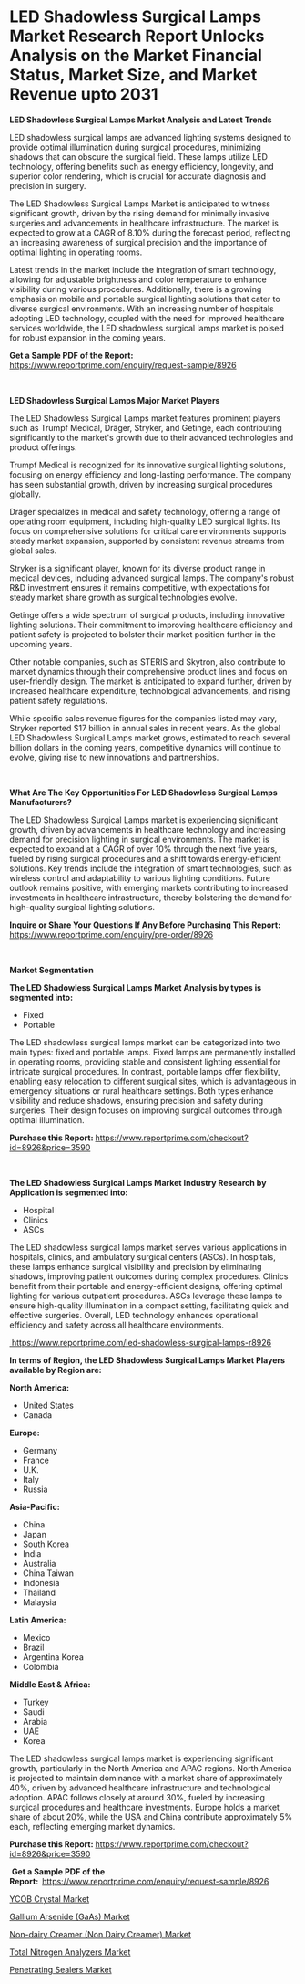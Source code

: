 <p><h1>LED Shadowless Surgical Lamps Market Research Report Unlocks Analysis on the Market Financial Status, Market Size, and Market Revenue upto 2031</h1></p><p><strong>LED Shadowless Surgical Lamps Market Analysis and Latest Trends</strong></p>
<p><p>LED shadowless surgical lamps are advanced lighting systems designed to provide optimal illumination during surgical procedures, minimizing shadows that can obscure the surgical field. These lamps utilize LED technology, offering benefits such as energy efficiency, longevity, and superior color rendering, which is crucial for accurate diagnosis and precision in surgery.</p><p>The LED Shadowless Surgical Lamps Market is anticipated to witness significant growth, driven by the rising demand for minimally invasive surgeries and advancements in healthcare infrastructure. The market is expected to grow at a CAGR of 8.10% during the forecast period, reflecting an increasing awareness of surgical precision and the importance of optimal lighting in operating rooms.</p><p>Latest trends in the market include the integration of smart technology, allowing for adjustable brightness and color temperature to enhance visibility during various procedures. Additionally, there is a growing emphasis on mobile and portable surgical lighting solutions that cater to diverse surgical environments. With an increasing number of hospitals adopting LED technology, coupled with the need for improved healthcare services worldwide, the LED shadowless surgical lamps market is poised for robust expansion in the coming years.</p></p>
<p><strong>Get a Sample PDF of the Report:&nbsp;</strong> <a href="https://www.reportprime.com/enquiry/request-sample/8926">https://www.reportprime.com/enquiry/request-sample/8926</a></p>
<p>&nbsp;</p>
<p><strong>LED Shadowless Surgical Lamps Major Market Players</strong></p>
<p><p>The LED Shadowless Surgical Lamps market features prominent players such as Trumpf Medical, Dräger, Stryker, and Getinge, each contributing significantly to the market's growth due to their advanced technologies and product offerings. </p><p>Trumpf Medical is recognized for its innovative surgical lighting solutions, focusing on energy efficiency and long-lasting performance. The company has seen substantial growth, driven by increasing surgical procedures globally. </p><p>Dräger specializes in medical and safety technology, offering a range of operating room equipment, including high-quality LED surgical lights. Its focus on comprehensive solutions for critical care environments supports steady market expansion, supported by consistent revenue streams from global sales.</p><p>Stryker is a significant player, known for its diverse product range in medical devices, including advanced surgical lamps. The company's robust R&D investment ensures it remains competitive, with expectations for steady market share growth as surgical technologies evolve.</p><p>Getinge offers a wide spectrum of surgical products, including innovative lighting solutions. Their commitment to improving healthcare efficiency and patient safety is projected to bolster their market position further in the upcoming years.</p><p>Other notable companies, such as STERIS and Skytron, also contribute to market dynamics through their comprehensive product lines and focus on user-friendly design. The market is anticipated to expand further, driven by increased healthcare expenditure, technological advancements, and rising patient safety regulations.</p><p>While specific sales revenue figures for the companies listed may vary, Stryker reported $17 billion in annual sales in recent years. As the global LED Shadowless Surgical Lamps market grows, estimated to reach several billion dollars in the coming years, competitive dynamics will continue to evolve, giving rise to new innovations and partnerships.</p></p>
<p>&nbsp;</p>
<p><strong>What Are The Key Opportunities For LED Shadowless Surgical Lamps Manufacturers?</strong></p>
<p><p>The LED Shadowless Surgical Lamps market is experiencing significant growth, driven by advancements in healthcare technology and increasing demand for precision lighting in surgical environments. The market is expected to expand at a CAGR of over 10% through the next five years, fueled by rising surgical procedures and a shift towards energy-efficient solutions. Key trends include the integration of smart technologies, such as wireless control and adaptability to various lighting conditions. Future outlook remains positive, with emerging markets contributing to increased investments in healthcare infrastructure, thereby bolstering the demand for high-quality surgical lighting solutions.</p></p>
<p><strong>Inquire or Share Your Questions If Any Before Purchasing This Report:</strong> <a href="https://www.reportprime.com/enquiry/pre-order/8926">https://www.reportprime.com/enquiry/pre-order/8926</a></p>
<p>&nbsp;</p>
<p><strong>Market Segmentation</strong></p>
<p><strong>The LED Shadowless Surgical Lamps Market Analysis by types is segmented into:</strong></p>
<p><ul><li>Fixed</li><li>Portable</li></ul></p>
<p><p>The LED shadowless surgical lamps market can be categorized into two main types: fixed and portable lamps. Fixed lamps are permanently installed in operating rooms, providing stable and consistent lighting essential for intricate surgical procedures. In contrast, portable lamps offer flexibility, enabling easy relocation to different surgical sites, which is advantageous in emergency situations or rural healthcare settings. Both types enhance visibility and reduce shadows, ensuring precision and safety during surgeries. Their design focuses on improving surgical outcomes through optimal illumination.</p></p>
<p><strong>Purchase this Report:&nbsp;</strong><a href="https://www.reportprime.com/checkout?id=8926&price=3590">https://www.reportprime.com/checkout?id=8926&price=3590</a></p>
<p>&nbsp;</p>
<p><strong>The LED Shadowless Surgical Lamps Market Industry Research by Application is segmented into:</strong></p>
<p><ul><li>Hospital</li><li>Clinics</li><li>ASCs</li></ul></p>
<p><p>The LED shadowless surgical lamps market serves various applications in hospitals, clinics, and ambulatory surgical centers (ASCs). In hospitals, these lamps enhance surgical visibility and precision by eliminating shadows, improving patient outcomes during complex procedures. Clinics benefit from their portable and energy-efficient designs, offering optimal lighting for various outpatient procedures. ASCs leverage these lamps to ensure high-quality illumination in a compact setting, facilitating quick and effective surgeries. Overall, LED technology enhances operational efficiency and safety across all healthcare environments.</p></p>
<p><a href="https://www.reportprime.com/led-shadowless-surgical-lamps-r8926">&nbsp;https://www.reportprime.com/led-shadowless-surgical-lamps-r8926</a></p>
<p><strong>In terms of Region, the LED Shadowless Surgical Lamps Market Players available by Region are:</strong></p>
<p>
    <p> <strong> North America: </strong>
        <ul>
            <li>United States</li>
            <li>Canada</li>
        </ul>
        </p> 
    <p> <strong> Europe: </strong>
        <ul>
            <li>Germany</li>
            <li>France</li>
            <li>U.K.</li>
            <li>Italy</li>
            <li>Russia</li>
        </ul>
        </p> 
    <p> <strong> Asia-Pacific: </strong>
        <ul>
            <li>China</li>
            <li>Japan</li>
            <li>South Korea</li>
            <li>India</li>
            <li>Australia</li>
            <li>China Taiwan</li>
            <li>Indonesia</li>
            <li>Thailand</li>
            <li>Malaysia</li>
        </ul>
        </p> 
    <p> <strong> Latin America: </strong>
        <ul>
            <li>Mexico</li>
            <li>Brazil</li>
            <li>Argentina Korea</li>
            <li>Colombia</li>
        </ul>
        </p> 
    <p> <strong> Middle East & Africa: </strong>
        <ul>
            <li>Turkey</li>
            <li>Saudi</li>
            <li>Arabia</li>
            <li>UAE</li>
            <li>Korea</li>
        </ul>
    </p>
    </p>
<p><p>The LED shadowless surgical lamps market is experiencing significant growth, particularly in the North America and APAC regions. North America is projected to maintain dominance with a market share of approximately 40%, driven by advanced healthcare infrastructure and technological adoption. APAC follows closely at around 30%, fueled by increasing surgical procedures and healthcare investments. Europe holds a market share of about 20%, while the USA and China contribute approximately 5% each, reflecting emerging market dynamics.</p></p>
<p><strong>Purchase this Report: </strong><a href="https://www.reportprime.com/checkout?id=8926&price=3590">https://www.reportprime.com/checkout?id=8926&price=3590</a></p>
<p>&nbsp;<strong>Get a Sample PDF of the Report:&nbsp;&nbsp;</strong><a href="https://www.reportprime.com/enquiry/request-sample/8926">https://www.reportprime.com/enquiry/request-sample/8926</a></p>
<p><strong></strong></p>
<p><p><a href="https://www.linkedin.com/pulse/global-ycob-crystal-market-status-2024-2031-forecast-region-rk6ae?trackingId=VGMRRapiRjGBz5UGAcVm9Q%3D%3D">YCOB Crystal Market</a></p><p><a href="https://issuu.com/reportprime-2/docs/gallium-arsenide-gaas-market-size-2_707bd8f6dca538">Gallium Arsenide (GaAs) Market</a></p><p><a href="https://medium.com/@ikeschumm30/the-non-dairy-creamer-non-dairy-creamer-market-is-experiencing-higher-than-anticipated-demand-6688ea8e3eff">Non-dairy Creamer (Non Dairy Creamer) Market</a></p><p><a href="https://issuu.com/reportprime-2/docs/total-nitrogen-analyzers-market-siz_92636fcf7c3f9b">Total Nitrogen Analyzers Market</a></p><p><a href="https://www.linkedin.com/pulse/penetrating-sealers-market-overview-regional-outlook-competitive-ydoae?trackingId=COk9%2FBbuQNCwMP18CwqO0Q%3D%3D">Penetrating Sealers Market</a></p></p>